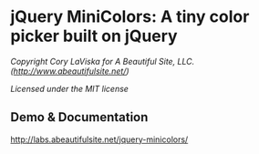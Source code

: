 # jQuery MiniColors: A tiny color picker built on jQuery

_Copyright Cory LaViska for A Beautiful Site, LLC. (http://www.abeautifulsite.net/)_

_Licensed under the MIT license_

## Demo & Documentation

http://labs.abeautifulsite.net/jquery-minicolors/